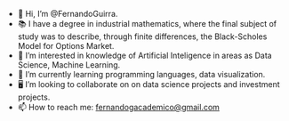 - 👋 Hi, I’m @FernandoGuirra.
- 📚 I have a degree in industrial mathematics, where the final subject of study was to describe, through finite differences, the Black-Scholes Model for Options Market.
- 👀 I’m interested in knowledge of Artificial Inteligence in areas as Data Science, Machine Learning.
- 🌱 I’m currently learning programming languages, data visualization.
- 🖥️ I’m looking to collaborate on on data science projects and investment projects.
- 📫 How to reach me: fernandogacademico@gmail.com

<!---
FernandoGuirra/FernandoGuirra is a ✨ special ✨ repository because its `README.md` (this file) appears on your GitHub profile.
You can click the Preview link to take a look at your changes. 
--->
